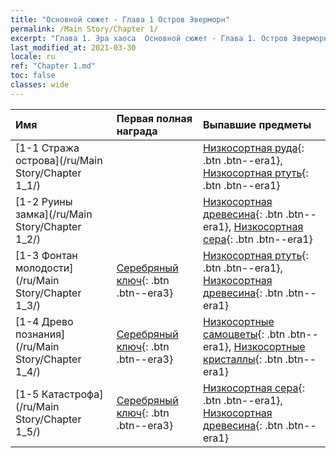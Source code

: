 ```yaml
---
title: "Основной сюжет - Глава 1 Остров Эверморн"
permalink: /Main Story/Chapter 1/
excerpt: "Глава 1. Эра хаоса  Основной сюжет - Глава 1. Остров Эверморн"
last_modified_at: 2021-03-30
locale: ru
ref: "Chapter 1.md"
toc: false
classes: wide
---
```


  | Имя |  Первая полная награда | Выпавшие предметы |
  |:------------|:------------|:------------| 
  | [1-1 Стража острова](/ru/Main Story/Chapter 1_1/) |  | [Низкосортная руда](/ru/Items/mat_1/){: .btn .btn--era1}, [Низкосортная ртуть](/ru/Items/mat_2/){: .btn .btn--era1} |
  | [1-2 Руины замка](/ru/Main Story/Chapter 1_2/) |  | [Низкосортная древесина](/ru/Items/mat_1/){: .btn .btn--era1}, [Низкосортная сера](/ru/Items/mat_3/){: .btn .btn--era1} |
  | [1-3 Фонтан молодости](/ru/Main Story/Chapter 1_3/) | [Серебряный ключ](/ru/Items/con_693/){: .btn .btn--era3} | [Низкосортная ртуть](/ru/Items/mat_2/){: .btn .btn--era1}, [Низкосортная древесина](/ru/Items/mat_1/){: .btn .btn--era1} |
  | [1-4 Древо познания](/ru/Main Story/Chapter 1_4/) | [Серебряный ключ](/ru/Items/con_693/){: .btn .btn--era3} | [Низкосортные самоцветы](/ru/Items/mat_4/){: .btn .btn--era1}, [Низкосортные кристаллы](/ru/Items/mat_5/){: .btn .btn--era1} |
  | [1-5 Катастрофа](/ru/Main Story/Chapter 1_5/) | [Серебряный ключ](/ru/Items/con_693/){: .btn .btn--era3} | [Низкосортная сера](/ru/Items/mat_3/){: .btn .btn--era1}, [Низкосортная древесина](/ru/Items/mat_1/){: .btn .btn--era1} |

